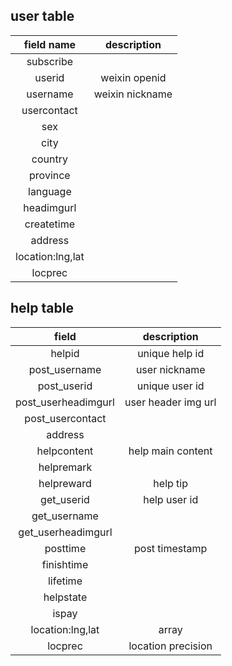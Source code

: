 
## user table
| field name   |  description            |
|:------------:|:-----------------------:|
|subscribe     |                         |
|userid        |   weixin openid         |
|username      |  weixin nickname        |
|usercontact   |                         |
|sex           |                         |
|city          |                         |
|country       |                         |
|province      |                         |
|language      |                         |
|headimgurl    |                         |
|createtime    |                         |
|address       |                         |
|location:lng,lat|                       |
|locprec       |                         |

## help table
| field             |     description    |
|:-----------------:|:------------------:|
|helpid             |   unique help id   |
|post_username      |   user nickname    |
|post_userid        |   unique user id   |
|post_userheadimgurl|   user header img url|
|post_usercontact   |                    |
|address            |                    |
|helpcontent        |   help main content|
|helpremark         |                    |
|helpreward         |  help tip          |
|get_userid         |  help user id      |
|get_username       |                    |
|get_userheadimgurl |                    |
|posttime           |  post timestamp    |
|finishtime         |                    |
|lifetime           |                    |
|helpstate          |                    |
|ispay              |                    |
|location:lng,lat   |  array             |
|locprec            |  location precision|




